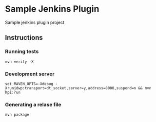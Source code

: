 # Sample Jenkins Plugin

Sample jenkins plugin project 

## Instructions


### Running tests

```
mvn verify -X
```

### Development server

```
set MAVEN_OPTS=-Xdebug -Xrunjdwp:transport=dt_socket,server=y,address=8000,suspend=n && mvn hpi:run
```


### Generating a relase file

```
mvn package
```